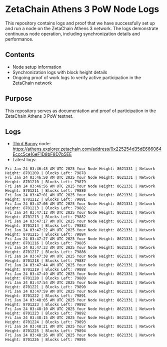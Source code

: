 # ZetaChain Athens 3 PoW Node Logs
This repository contains logs and proof that we have successfully set up and run a node on the ZetaChain Athens 3 network. The logs demonstrate continuous node operation, including synchronization details and performance.

## Contents
- Node setup information
- Synchronization logs with block height details
- Ongoing proof of work logs to verify active participation in the ZetaChain network

## Purpose
This repository serves as documentation and proof of participation in the ZetaChain Athens 3 PoW testnet.

## Logs

- [Third Bunny](https://thirdbunny.xyz/) node: https://athens.explorer.zetachain.com/address/0x225254d35dE666064Eccc5ce16eF1D8bF8D7b5EE
- Latest logs:
```
Fri Jan 24 03:46:45 AM UTC 2025 Your Node Height: 8621331 | Network Height: 8701209 | Blocks Left: 79878
Fri Jan 24 03:46:50 AM UTC 2025 Your Node Height: 8621331 | Network Height: 8701210 | Blocks Left: 79879
Fri Jan 24 03:46:56 AM UTC 2025 Your Node Height: 8621331 | Network Height: 8701211 | Blocks Left: 79880
Fri Jan 24 03:47:01 AM UTC 2025 Your Node Height: 8621331 | Network Height: 8701212 | Blocks Left: 79881
Fri Jan 24 03:47:06 AM UTC 2025 Your Node Height: 8621331 | Network Height: 8701213 | Blocks Left: 79882
Fri Jan 24 03:47:12 AM UTC 2025 Your Node Height: 8621331 | Network Height: 8701213 | Blocks Left: 79882
Fri Jan 24 03:47:17 AM UTC 2025 Your Node Height: 8621331 | Network Height: 8701214 | Blocks Left: 79883
Fri Jan 24 03:47:22 AM UTC 2025 Your Node Height: 8621331 | Network Height: 8701215 | Blocks Left: 79884
Fri Jan 24 03:47:27 AM UTC 2025 Your Node Height: 8621331 | Network Height: 8701216 | Blocks Left: 79885
Fri Jan 24 03:47:33 AM UTC 2025 Your Node Height: 8621331 | Network Height: 8701217 | Blocks Left: 79886
Fri Jan 24 03:47:38 AM UTC 2025 Your Node Height: 8621331 | Network Height: 8701218 | Blocks Left: 79887
Fri Jan 24 03:47:44 AM UTC 2025 Your Node Height: 8621331 | Network Height: 8701219 | Blocks Left: 79888
Fri Jan 24 03:47:49 AM UTC 2025 Your Node Height: 8621331 | Network Height: 8701220 | Blocks Left: 79889
Fri Jan 24 03:47:54 AM UTC 2025 Your Node Height: 8621331 | Network Height: 8701221 | Blocks Left: 79890
Fri Jan 24 03:47:59 AM UTC 2025 Your Node Height: 8621331 | Network Height: 8701222 | Blocks Left: 79891
Fri Jan 24 03:48:05 AM UTC 2025 Your Node Height: 8621331 | Network Height: 8701223 | Blocks Left: 79892
Fri Jan 24 03:48:10 AM UTC 2025 Your Node Height: 8621331 | Network Height: 8701223 | Blocks Left: 79892
Fri Jan 24 03:48:15 AM UTC 2025 Your Node Height: 8621331 | Network Height: 8701224 | Blocks Left: 79893
Fri Jan 24 03:48:21 AM UTC 2025 Your Node Height: 8621331 | Network Height: 8701225 | Blocks Left: 79894
Fri Jan 24 03:48:26 AM UTC 2025 Your Node Height: 8621331 | Network Height: 8701226 | Blocks Left: 79895
```
